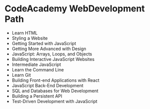 # CodeAcademy WebDevelopment Path



* Learn HTML  
* Styling a Website  
* Getting Started with JavaScript  
* Getting More Advanced with Design  
* JavaScript: Arrays, Loops, and Objects  
* Building Interactive JavaScript Websites  
* Intermediate JavaScript  
* Learn the Command Line  
* Learn Git  
* Building Front-end Applications with React  
* JavaScript Back-End Development  
* SQL and Databases for Web Development  
* Building a Persistent API  
* Test-Driven Development with JavaScript  
